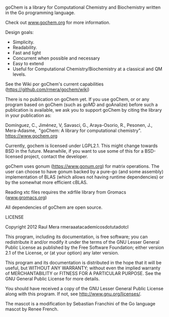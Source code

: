 goChem is a library for Computational Chemistry and Biochemistry
written in the Go programming language. 

Check out www.gochem.org for more information.



Design goals:

* Simplicity.
* Readability.
* Fast and light
* Concurrent when possible and necessary
* Easy to extend
* Useful for Computational Chemistry/Biochemistry 
at a classical and QM levels.


See the Wiki por goChem's current capabilities
(https://github.com/rmera/gochem/wiki)


There is no publication on goChem yet. If you use goChem, or 
or any program based on goChem (such as goMD and goAnalize) 
before such a publication is available,
we ask you to support goChem by citing the library in your publication as:

Domínguez, C., Jiménez, V, Savasci, G., Araya-Osorio, R., Pesonen, J., Mera-Adasme, 
"goChem: A library for computational chemistry". https://www.gochem.org


Currently, gochem is licensed under LGPL2.1. This might change 
towards BSD in the future. Meanwhile, if you want to use some 
of this for a BSD-licensed project, contact the developer.



goChem uses gonum (https://www.gonum.org) for matrix
operations. The user can choose to have gonum backed by a pure-go 
(and some assembly) implementation of BLAS (which allows not having 
runtime dependencies) or by the somewhat more efficient cBLAS. 

Reading xtc files requires the xdrfile
library from Gromacs (www.gromacs.org) 

All dependencies of goChem are open source.


LICENSE

Copyright 2012 Raul Mera rmeraaatacademicosdotutadotcl


This program, including its documentation, 
is free software; you can redistribute it and/or modify
it under the terms of the GNU Lesser General Public License as 
published by the Free Software Foundation; either version 2.1 of the 
License, or (at your option) any later version.
	  
This program and its documentation is distributed in the hope that 
it will be useful, but WITHOUT ANY WARRANTY; without even the 
implied warranty of MERCHANTABILITY or FITNESS FOR A PARTICULAR 
PURPOSE.  See the GNU General Public License for more details.
		    
You should have received a copy of the GNU Lesser General 
Public License along with this program. If not, see 
<http://www.gnu.org/licenses/>. 


The mascot is a modification by Sebastian Franchini of the
Go language mascot by Renee French.


